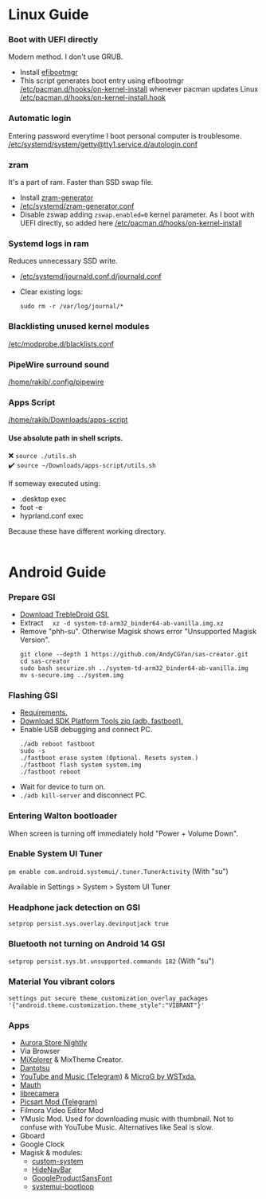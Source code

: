 # Linux Guide

### Boot with UEFI directly

Modern method. I don't use GRUB.

- Install [efibootmgr](https://github.com/rhboot/efibootmgr)
- This script generates boot entry using efibootmgr [/etc/pacman.d/hooks/on-kernel-install](/etc/pacman.d/hooks/on-kernel-install) whenever pacman updates Linux [/etc/pacman.d/hooks/on-kernel-install.hook](/etc/pacman.d/hooks/on-kernel-install.hook)

### Automatic login

Entering password everytime I boot personal computer is troublesome.<br>
[/etc/systemd/system/getty@tty1.service.d/autologin.conf](/etc/systemd/system/getty@tty1.service.d/autologin.conf)

### zram

It's a part of ram. Faster than SSD swap file.

- Install [zram-generator](https://github.com/systemd/zram-generator)
- [/etc/systemd/zram-generator.conf](/etc/systemd/zram-generator.conf)
- Disable zswap adding `zswap.enabled=0` kernel parameter. As I boot with UEFI directly, so added here [/etc/pacman.d/hooks/on-kernel-install](/etc/pacman.d/hooks/on-kernel-install#L42)

### Systemd logs in ram

Reduces unnecessary SSD write.

- [/etc/systemd/journald.conf.d/journald.conf](/etc/systemd/journald.conf.d/journald.conf)

- Clear existing logs:

  ```
  sudo rm -r /var/log/journal/*
  ```

### Blacklisting unused kernel modules

[/etc/modprobe.d/blacklists.conf](/etc/modprobe.d/blacklists.conf)

### PipeWire surround sound

[/home/rakib/.config/pipewire](/home/rakib/.config/pipewire)

### Apps Script

[/home/rakib/Downloads/apps-script](home/rakib/Downloads/apps-script)

#### Use absolute path in shell scripts.

❌ `source ./utils.sh`<br>
✔️ `source ~/Downloads/apps-script/utils.sh`

If someway executed using:

- .desktop exec
- foot -e
- hyprland.conf exec

Because these have different working directory.
<br>
<br>

# Android Guide

### Prepare GSI

- [Download TrebleDroid GSI.](https://github.com/TrebleDroid/treble_experimentations/releases)
- Extract ` 
xz -d system-td-arm32_binder64-ab-vanilla.img.xz`
- Remove "phh-su". Otherwise Magisk shows error "Unsupported Magisk Version".
  ```
  git clone --depth 1 https://github.com/AndyCGYan/sas-creator.git
  cd sas-creator
  sudo bash securize.sh ../system-td-arm32_binder64-ab-vanilla.img
  mv s-secure.img ../system.img
  ```

### Flashing GSI

- [Requirements.](https://source.android.com/docs/core/tests/vts/gsi#flashing-gsis)
- [Download SDK Platform Tools zip (adb, fastboot).](https://developer.android.com/tools/releases/platform-tools)
- Enable USB debugging and connect PC.
  ```
  ./adb reboot fastboot
  sudo -s
  ./fastboot erase system (Optional. Resets system.)
  ./fastboot flash system system.img
  ./fastboot reboot
  ```
- Wait for device to turn on.
- `./adb kill-server` and disconnect PC.

### Entering Walton bootloader

When screen is turning off immediately hold "Power + Volume Down".

### Enable System UI Tuner

`pm enable com.android.systemui/.tuner.TunerActivity` (With "su")

Available in Settings > System > System UI Tuner

### Headphone jack detection on GSI

`setprop persist.sys.overlay.devinputjack true`

### Bluetooth not turning on Android 14 GSI

`setprop persist.sys.bt.unsupported.commands 182` (With "su")

### Material You vibrant colors

`settings put secure theme_customization_overlay_packages '{"android.theme.customization.theme_style":"VIBRANT"}'`

### Apps

- [Aurora Store Nightly](https://auroraoss.com/AuroraStore/Nightly)
- Via Browser
- [MiXplorer](https://mixplorer.com/beta) & MixTheme Creator.
- [Dantotsu](https://github.com/rebelonion/Dantotsu/releases)
- [YouTube and Music (Telegram)](https://t.me/rvx_lite) & [MicroG by WSTxda.](https://github.com/WSTxda/MicroG-RE/releases)
- [Mauth](https://github.com/X1nto/Mauth/releases)
- [librecamera](https://github.com/iakmds/librecamera/releases)
- [Picsart Mod (Telegram)](https://t.me/PicsArtMods)
- Filmora Video Editor Mod
- YMusic Mod.
  Used for downloading music with thumbnail. Not to confuse with YouTube Music.
  Alternatives like Seal is slow.
- Gboard
- Google Clock
- Magisk & modules:
  - [custom-system](/home/rakib/Downloads/android/custom-system)
  - [HideNavBar](https://github.com/Magisk-Modules-Alt-Repo/HideNavBar)
  - [GoogleProductSansFont](https://github.com/D4rK7355608/GoogleProductSansFont)
  - [systemui-bootloop](https://github.com/Magisk-Modules-Alt-Repo/systemui-bootloop)
